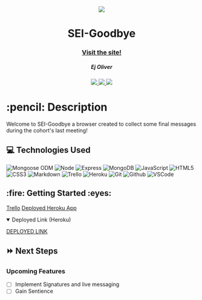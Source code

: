 <div align="center">
   <img src="https://i.imgur.com/SU4D8d1.png"/>
   <h1>SEI-Goodbye</h1>
   <h3><a href="https://sei-goodbye.herokuapp.com">Visit the site!</a></h3>
   <h5>Ej Oliver</h5>                             
   <a href="https://github.com/K1neticz" target="_blank">
      <img src="https://img.shields.io/badge/-Portfolio:_user.github.io-darkgreen?style=flat&logo=medium"/>
   </a>
   <a href="https://www.linkedin.com/in/eldrickoliver/" target="_blank">
      <img src="https://img.shields.io/badge/-linkedin.com/in/user-blue?style=flat&``logo=Linkedin&logoColor=white">
   </a> 
   <a href="mailto:ej.oliver1107@gmail.com" target="_blank">
      <img src="https://img.shields.io/badge/-user@gmail.com-c14438?style=flat&logo=Gmail&``logoColor=white">
   </a>
</div>

<h1>:pencil: Description</h1>
<p>Welcome to SEI-Goodbye a browser created to collect some final messages during the cohort's last meeting!</p>











## :computer: Technologies Used

![Mongoose ODM](https://img.shields.io/badge/-Mongoose_ODM-333?style=flat&logo=mongodb)
![Node](https://img.shields.io/badge/-Node.js-333?style=flat&logo=node.js)
![Express](https://img.shields.io/badge/-Express-333?style=flat&logo=express)
![MongoDB](https://img.shields.io/badge/-MongoDB-333?style=flat&logo=mongodb)
![JavaScript](https://img.shields.io/badge/-JavaScript-333?style=flat&logo=javascript) 
![HTML5](https://img.shields.io/badge/-HTML5-333?style=flat&logo=html5)
![CSS3](https://img.shields.io/badge/-CSS-333?style=flat&logo=css3)
![Markdown](https://img.shields.io/badge/-Markdown-333?style=flat&logo=markdown)
![Trello](https://img.shields.io/badge/-Trello-333?style=flat&logo=trello) 
![Heroku](https://img.shields.io/badge/-Heroku-333?style=flat&logo=heroku)
![Git](https://img.shields.io/badge/-Git-333?style=flat&logo=git)
![Github](https://img.shields.io/badge/-GitHub-333?style=flat&logo=github)
![VSCode](https://img.shields.io/badge/-VS_Code-333?style=flat&logo=visualstudio) 
<h2> :fire: Getting Started :eyes: </h2>

<a href="https://trello.com/b/tjV5lk3T/sei-goodbye">Trello</a>
<a href="https://sei-goodbye.herokuapp.com">Deployed Heroku App</a>

<details open>   
<summary>Deployed Link (Heroku)</summary>
<p><a href="https://sei-goodbye.herokuapp.com">DEPLOYED LINK</a></p>
</details>

## :fast_forward: Next Steps   

### Upcoming Features

- [ ] Implement Signatures and live messaging
- [ ] Gain Sentience
